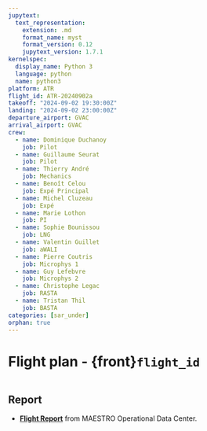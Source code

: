 ```yaml
---
jupytext:
  text_representation:
    extension: .md
    format_name: myst
    format_version: 0.12
    jupytext_version: 1.7.1
kernelspec:
  display_name: Python 3
  language: python
  name: python3
platform: ATR
flight_id: ATR-20240902a
takeoff: "2024-09-02 19:30:00Z"
landing: "2024-09-02 23:00:00Z"
departure_airport: GVAC
arrival_airport: GVAC
crew:
  - name: Dominique Duchanoy
    job: Pilot
  - name: Guillaume Seurat
    job: Pilot
  - name: Thierry André
    job: Mechanics
  - name: Benoît Celou
    job: Expé Principal
  - name: Michel Cluzeau
    job: Expé 
  - name: Marie Lothon
    job: PI
  - name: Sophie Bounissou
    job: LNG
  - name: Valentin Guillet
    job: aWALI
  - name: Pierre Coutris
    job: Microphys 1
  - name: Guy Lefebvre
    job: Microphys 2
  - name: Christophe Legac
    job: RASTA
  - name: Tristan Thil
    job: BASTA
categories: [sar_under]
orphan: true
---
```


# Flight plan - {front}`flight_id`

```{badges}
```

## Report

* **[Flight Report](https://thredds-x.ipsl.fr/thredds/fileServer/MAESTRO/INSITU/AIRCRAFT/ATR/REPORTS/ATR-240902_RF20_as42_Flight_Report_MAESTRO.pdf)** from MAESTRO Operational Data Center.